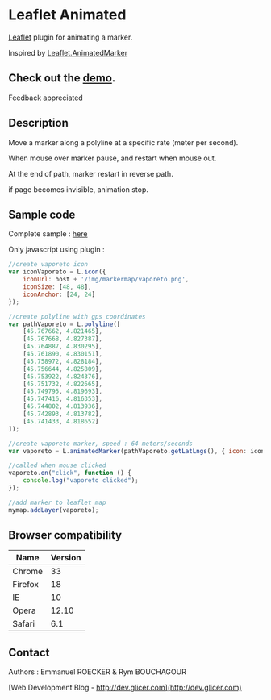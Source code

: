 # Leaflet Animated

[Leaflet](http://leafletjs.com/) plugin for animating a marker.

Inspired by [Leaflet.AnimatedMarker](https://github.com/openplans/Leaflet.AnimatedMarker)

## Check out the [demo](http://lyon.glicer.com).

Feedback appreciated

## Description

Move a marker along a polyline at a specific rate (meter per second).

When mouse over marker pause, and restart when mouse out.

At the end of path, marker restart in reverse path.

if page becomes invisible, animation stop.

## Sample code

Complete sample : [here](example/sample.html)

Only javascript using plugin :

```javascript
//create vaporeto icon
var iconVaporeto = L.icon({
    iconUrl: host + '/img/markermap/vaporeto.png',
    iconSize: [48, 48],
    iconAnchor: [24, 24]
});

//create polyline with gps coordinates
var pathVaporeto = L.polyline([
    [45.767662, 4.821465],
    [45.767668, 4.827387],
    [45.764887, 4.830295],
    [45.761890, 4.830151],
    [45.758972, 4.828184],
    [45.756644, 4.825809],
    [45.753922, 4.824376],
    [45.751732, 4.822665],
    [45.749795, 4.819693],
    [45.747416, 4.816353],
    [45.744802, 4.813936],
    [45.742893, 4.813782],
    [45.741433, 4.818652]
]);

//create vaporeto marker, speed : 64 meters/seconds
var vaporeto = L.animatedMarker(pathVaporeto.getLatLngs(), { icon: iconVaporeto, speed: 64 });

//called when mouse clicked
vaporeto.on("click", function () {
    console.log("vaporeto clicked");
});

//add marker to leaflet map
mymap.addLayer(vaporeto);
```

## Browser compatibility

Name    | Version
------  | -------
Chrome  | 33
Firefox | 18
IE      | 10
Opera   | 12.10
Safari  | 6.1

## Contact

Authors : Emmanuel ROECKER & Rym BOUCHAGOUR

[Web Development Blog - http://dev.glicer.com](http://dev.glicer.com)